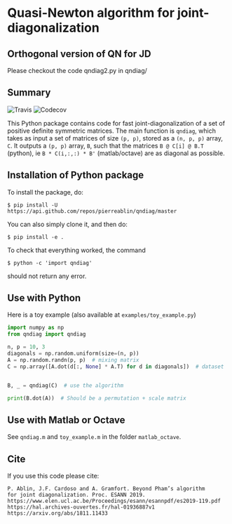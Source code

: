 # Quasi-Newton algorithm for joint-diagonalization

## Orthogonal version of QN for JD

Please checkout the code qndiag2.py in qndiag/

## Summary

![Travis](https://api.travis-ci.org/pierreablin/qndiag.svg?branch=master)
![Codecov](https://codecov.io/gh/pierreablin/qndiag/branch/master/graph/badge.svg)

This Python package contains code for fast joint-diagonalization of a set of
positive definite symmetric matrices. The main function is `qndiag`,
which takes as input a set of matrices of size `(p, p)`, stored as a `(n, p, p)`
array, `C`. It outputs a `(p, p)` array, `B`, such that the matrices
`B @ C[i] @ B.T` (python), ie `B * C(i,:,:) * B'` (matlab/octave)
are as diagonal as possible.

## Installation of Python package

To install the package, do:

  `$ pip install -U https://api.github.com/repos/pierreablin/qndiag/master`

You can also simply clone it, and then do:

  `$ pip install -e .`

To check that everything worked, the command

  `$ python -c 'import qndiag'`

should not return any error.

## Use with Python

Here is a toy example (also available at `examples/toy_example.py`)

```python
import numpy as np
from qndiag import qndiag

n, p = 10, 3
diagonals = np.random.uniform(size=(n, p))
A = np.random.randn(p, p)  # mixing matrix
C = np.array([A.dot(d[:, None] * A.T) for d in diagonals])  # dataset


B, _ = qndiag(C)  # use the algorithm

print(B.dot(A))  # Should be a permutation + scale matrix
```

## Use with Matlab or Octave

See `qndiag.m` and `toy_example.m` in the folder `matlab_octave`.

## Cite

If you use this code please cite:

    P. Ablin, J.F. Cardoso and A. Gramfort. Beyond Pham’s algorithm
    for joint diagonalization. Proc. ESANN 2019.
    https://www.elen.ucl.ac.be/Proceedings/esann/esannpdf/es2019-119.pdf
    https://hal.archives-ouvertes.fr/hal-01936887v1
    https://arxiv.org/abs/1811.11433
